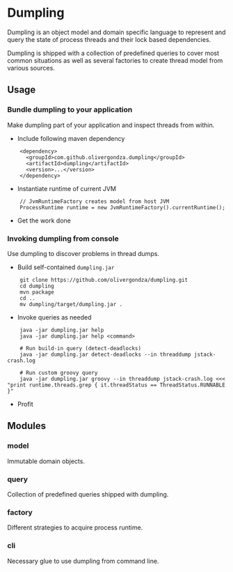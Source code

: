 # Dumpling

Dumpling is an object model and domain specific language to represent and query the state of
process threads and their lock based dependencies.

Dumpling is shipped with a collection of predefined queries to cover most common
situations as well as several factories to create thread model from various sources.

## Usage

### Bundle dumpling to your application

Make dumpling part of your application and inspect threads from within.

- Include following maven dependency
```
    <dependency>
      <groupId>com.github.olivergondza.dumpling</groupId>
      <artifactId>dumpling</artifactId>
      <version>...</version>
    </dependency>
```

- Instantiate runtime of current JVM
```
    // JvmRuntimeFactory creates model from host JVM
    ProcessRuntime runtime = new JvmRuntimeFactory().currentRuntime();
```

- Get the work done

### Invoking dumpling from console

Use dumpling to discover problems in thread dumps.

- Build self-contained `dumpling.jar`
```
    git clone https://github.com/olivergondza/dumpling.git
    cd dumpling
    mvn package
    cd ..
    mv dumpling/target/dumpling.jar .
```

- Invoke queries as needed
```
    java -jar dumpling.jar help
    java -jar dumpling.jar help <command>

    # Run build-in query (detect-deadlocks)
    java -jar dumpling.jar detect-deadlocks --in threaddump jstack-crash.log

    # Run custom groovy query
    java -jar dumpling.jar groovy --in threaddump jstack-crash.log <<< "print runtime.threads.grep { it.threadStatus == ThreadStatus.RUNNABLE }"
```

- Profit

## Modules

### model

Immutable domain objects. 

### query

Collection of predefined queries shipped with dumpling.

### factory

Different strategies to acquire process runtime.

### cli

Necessary glue to use dumpling from command line.
